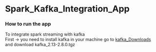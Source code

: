 # Spark_Kafka_Integration_App

### How to run the app 
To integrate spark streaming with kafka <br />
First -> 
 you need to install kafka in your machine go to [kafka_Downloads](https://www.apache.org/dyn/closer.cgi?path=/kafka/2.8.0/kafka_2.13-2.8.0.tgz) 
 and download kafka_2.13-2.8.0.tgz

